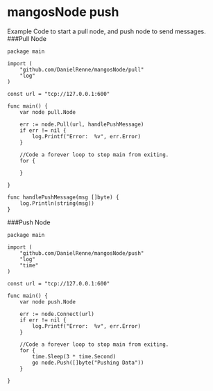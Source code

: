 # mangosNode push

Example Code to start a pull node, and push node to send messages.
###Pull Node

	package main
	
	import (
		"github.com/DanielRenne/mangosNode/pull"
		"log"
	)
	
	const url = "tcp://127.0.0.1:600"
	
	func main() {
		var node pull.Node
	
		err := node.Pull(url, handlePushMessage)
		if err != nil {
			log.Printf("Error:  %v", err.Error)
		}
	
		//Code a forever loop to stop main from exiting.
		for {
	
		}
	
	}
	
	func handlePushMessage(msg []byte) {
		log.Println(string(msg))
	}


	
###Push Node

	package main
	
	import (
		"github.com/DanielRenne/mangosNode/push"
		"log"
		"time"
	)
	
	const url = "tcp://127.0.0.1:600"
	
	func main() {
		var node push.Node
	
		err := node.Connect(url)
		if err != nil {
			log.Printf("Error:  %v", err.Error)
		}
	
		//Code a forever loop to stop main from exiting.
		for {
			time.Sleep(3 * time.Second)
			go node.Push([]byte("Pushing Data"))
		}
	
	}
	